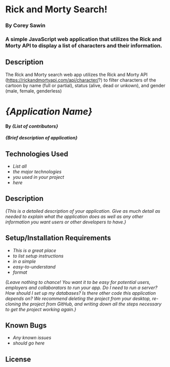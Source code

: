 # Rick and Morty Search!

### By Corey Sawin

### A simple JavaScript web application that utilizes the Rick and Morty API to display a list of characters and their information. 




## Description


The Rick and Morty search web app utilizes the Rick and Morty API (https://rickandmortyapi.com/api/character/?) to filter characters of the cartoon by name (full or partial), status (alive, dead or unkown), and gender (male, female, genderless)


# _{Application Name}_

#### By _**{List of contributors}**_

#### _{Brief description of application}_

## Technologies Used

* _List all_
* _the major technologies_
* _you used in your project_
* _here_

## Description

_{This is a detailed description of your application. Give as much detail as needed to explain what the application does as well as any other information you want users or other developers to have.}_

## Setup/Installation Requirements

* _This is a great place_
* _to list setup instructions_
* _in a simple_
* _easy-to-understand_
* _format_

_{Leave nothing to chance! You want it to be easy for potential users, employers and collaborators to run your app. Do I need to run a server? How should I set up my databases? Is there other code this application depends on? We recommend deleting the project from your desktop, re-cloning the project from GitHub, and writing down all the steps necessary to get the project working again.}_

## Known Bugs

* _Any known issues_
* _should go here_

## License